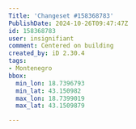 ```yaml
---
Title: 'Changeset #158368783'
PublishDate: 2024-10-26T09:47:47Z
id: 158368783
user: insignifiant
comment: Centered on building
created_by: iD 2.30.4
tags:
- Montenegro
bbox:
  min_lon: 18.7396793
  min_lat: 43.150982
  max_lon: 18.7399019
  max_lat: 43.1509879

---
```

